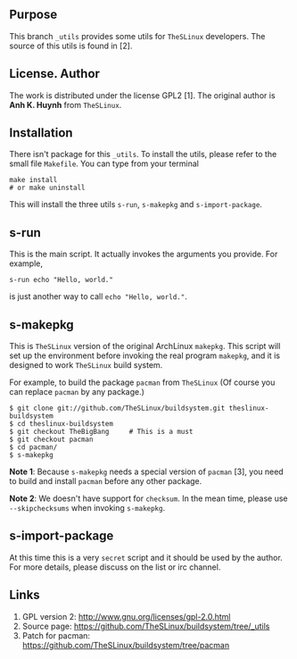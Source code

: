 ## Purpose

This branch `_utils` provides some utils for `TheSLinux` developers.
The source of this utils is found in [2].

## License. Author

The work is distributed under the license GPL2 [1].
The original author is **Anh K. Huynh** from `TheSLinux`.

## Installation

There isn't package for this `_utils`. To install the utils, please refer
to the small file `Makefile`. You can type from your terminal

````
make install
# or make uninstall
````

This will install the three utils `s-run`, `s-makepkg` and `s-import-package`.

## s-run

This is the main script. It actually invokes the arguments you provide.
For example,

````
s-run echo "Hello, world."
````

is just another way to call `echo "Hello, world."`.

## s-makepkg

This is `TheSLinux` version of the original ArchLinux `makepkg`. This
script will set up the environment before invoking the real program
`makepkg`, and it is designed to work `TheSLinux` build system.

For example, to build the package `pacman` from `TheSLinux`
(Of course you can replace `pacman` by any package.)

````
$ git clone git://github.com/TheSLinux/buildsystem.git theslinux-buildsystem
$ cd theslinux-buildsystem
$ git checkout TheBigBang     # This is a must
$ git checkout pacman
$ cd pacman/
$ s-makepkg
````

**Note 1**: Because `s-makepkg` needs a special version of `pacman` [3],
you need to build and install `pacman` before any other package.

**Note 2**: We doesn't have support for `checksum`. In the mean time,
please use `--skipchecksums` when invoking `s-makepkg`.

## s-import-package

At this time this is a very `secret` script and it should be used by
the author. For more details, please discuss on the list or irc channel.

## Links

1. GPL version 2: http://www.gnu.org/licenses/gpl-2.0.html
2. Source page: https://github.com/TheSLinux/buildsystem/tree/_utils
3. Patch for pacman: https://github.com/TheSLinux/buildsystem/tree/pacman
